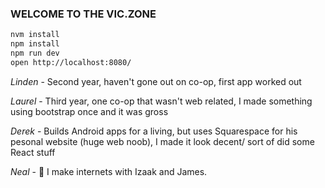 ### WELCOME TO THE VIC.ZONE

```bash
nvm install
npm install
npm run dev
open http://localhost:8080/
```


*Linden* - Second year, haven't gone out on co-op, first app worked out 

*Laurel* - Third year, one co-op that wasn't web related, I made something using bootstrap once and it was gross

*Derek* - Builds Android apps for a living, but uses Squarespace for his pesonal website (huge web noob), I made it look decent/ sort of did some React stuff

*Neal* - 😬 I make internets with Izaak and James.
